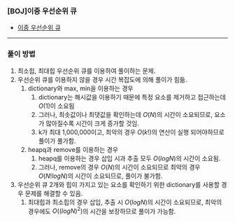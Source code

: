 ### [BOJ]이중 우선순위 큐
- [이중 우선순위 큐](https://www.acmicpc.net/problem/7662)
---
### 풀이 방법
1. 최소힙, 최대힙 우선순위 큐를 이용하여 풀이하는 문제.
2. 우선순위 큐를 이용하지 않을 경우 시간 복잡도에 의해 풀이가 힘듦.
   1. dictionary와 max, min을 이용하는 경우
      1. dictionary는 해시값을 이용하기 때문에 특정 요소를 제거하고 접근하는데 $O(1)$이 소요됨
      2. 그러나, 최솟값이나 최댓값을 확인하는데 $O(N)$의 시간이 소요되므로, 요소가 많아질수록 시간이 크게 증가할 것임. 
      3. k가 최대 1,000,000이고, 최악의 경우 $O(k!)$의 연산이 실행 되어야하므로 풀이가 풀가함.
   2. heapq과 remove를 이용하는 경우
      1. heapq를 이용하는 경우 삽입 시과 추출 모두 $O(logN)$의 시간이 소요됨.
      2. 그러나, remove의 경우 $O(N)$의 시간이 소요되므로 최악의 경우 $O(N!logN)$의 시간이 소요되므로, 풀이가 불가함.
3. 우선순위 큐 2개와 힙이 가지고 있는 요소를 확인하기 위한 dictionary를 사용할 경우 문제를 해결할 수 있음.
   1. 최대힙과 최소힙의 경우 삽입, 추출 시 $O(logN)$의 시간이 소요되므로, 최악의 경우에도 $O((logN)^2)$의 시간을 보장하므로 풀이가 가능함.